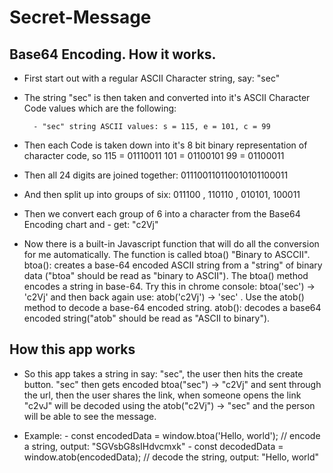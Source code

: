 # Secret-Message
## Base64 Encoding. How it works.
- First start out with a regular ASCII Character string, say: "sec"
- The string "sec" is then taken and converted into it's ASCII Character Code values which are the following:

		- "sec" string ASCII values: s = 115, e = 101, c = 99 

- Then each Code is taken down into it's 8 bit binary representation of character code, so 
115 = 01110011
101 = 01100101
99 = 01100011

- Then all 24 digits are joined together: 011100110110010101100011

- And then split up into groups of six: 011100 , 110110 , 010101, 100011

- Then we convert each group of 6 into a character from the Base64 Encoding chart and 
		- get: "c2Vj"

- Now there is a built-in Javascript function that will do all the conversion for me automatically. The function is called btoa() "Binary to ASCCII". btoa(): creates a base-64 encoded ASCII string from a "string" of binary data ("btoa" should be read as "binary to ASCII"). The btoa() method encodes a string in base-64. Try this in chrome console: btoa('sec') -> 'c2Vj' and then back again use: atob('c2Vj') -> 'sec' . Use the atob() method to decode a base-64 encoded string. atob(): decodes a base64 encoded string("atob" should be read as "ASCII to binary").
## How this app works
- So this app takes a string in say: "sec", the user then hits the create button. "sec" then gets encoded btoa("sec") -> "c2Vj"
and sent through the url, then the user shares the link, when someone opens the link "c2vJ" will be decoded using the atob("c2Vj") -> "sec" and the person will be able to see the message. 

- Example: 
		- const encodedData = window.btoa('Hello, world'); // encode a string, output: "SGVsbG8sIHdvcmxk"
		- const decodedData = window.atob(encodedData); // decode the string, output: "Hello, world"